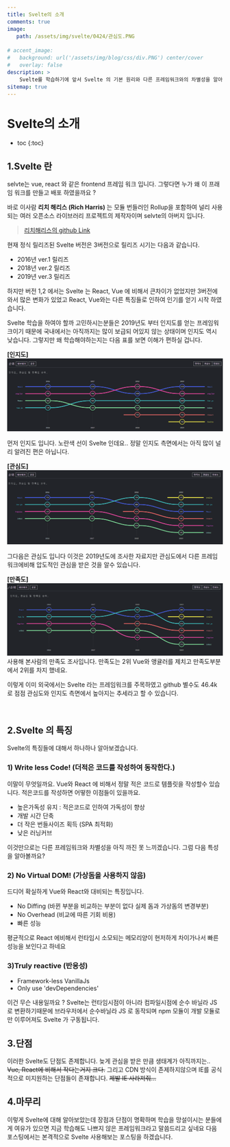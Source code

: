 ```yaml
---
title: Svelte의 소개
comments: true
image: 
   path: /assets/img/svelte/0424/관심도.PNG 
   
# accent_image: 
#   background: url('/assets/img/blog/css/div.PNG') center/cover
#   overlay: false
description: >
    Svelte를 학습하기에 앞서 Svelte 의 기본 원리와 다른 프레임워크와의 차별성을 알아보자.
sitemap: true
---
```

# Svelte의 소개

* toc
{:toc}


## 1.Svelte 란
selvte는 vue, react 와 같은 frontend 프레임 워크 입니다. 그렇다면 누가 왜 이 프래임 워크를 만들고 배포 하였을까요 ? 

바로 이사람 **리치 해리스 (Rich Harris)** 는 모듈 번들러인 Rollup을 포함하여 널리 사용되는 여러 오픈소스 라이브러리 프로젝트의 제작자이며 selvte의 아버지 입니다.

> [리치해리스의 github Link](https://github.com/Rich-Harris)

현재 정식 릴리즈된 Svelte 버전은 3버전으로 릴리즈 시기는 다음과 같습니다.

- 2016년 ver.1 릴리즈 
- 2018년 ver.2 릴리즈
- 2019년 ver.3 릴리즈

하지만 버전 1,2 에서는 Svelte 는 React, Vue 에 비해서 큰차이가 없었지만 3버전에와서 많은 변화가 있었고 React, Vue와는 다른 특징들로 인하여 인기를 얻기 시작 하였습니다. 

Svelte 학습을 하여야 할까 고민하시는분들은 2019년도 부터 인지도를 얻는 프레임워크이기 때문에 국내에서는 아직까지는 많이 보급되 어있지 않는 상태이며 인지도 역시 낮습니다. 그렇지만 왜 학습해야하는지는 다음 표를 보면 이해가 편하실 겁니다. 

**[인지도]**
![static](/assets/img/svelte/0424/인지도.PNG "static")

먼저 인지도 입니다. 노란색 선이 Svelte 인데요.. 정말 인지도 측면에서는 아직 많이 널리 알려진 편은 아닙니다.  

**[관심도]**
![static](/assets/img/svelte/0424/관심도.PNG "static")

그다음은 관심도 입니다 이것은 2019년도에 조사한 자료지만 관심도에서 다른 프레임워크에비해 압도적인 관심을 받은 것을 알수 있습니다. 


**[만족도]**
![static](/assets/img/svelte/0424/만족도.PNG "static")
사용해 본사람의 만족도 조사입니다. 만족도는 2위 Vue와 앵귤러를 제치고 만족도부분에서 2위를 차지 했네요.

이렇게 이미 외국에서는 Svelte 라는 프레임워크를 주목하였고 github 별수도 46.4k 로 점점 관심도와 인지도 측면에서 높아지는 추세라고 할 수 있습니다. 

<br />

## 2.Svelte 의 특징
Svelte의 특징들에 대해서 하나하나 알아보겠습니다.

### 1) Write less Code! (더적은 코드를 작성하여 동작한다.)
이말이 무엇일까요. Vue와 React 에 비해서 정말 적은 코드로 템플릿을 작성할수 있습니다. 적은코드를 작성하면 어떻한 이점들이 있을까요.

- 높은가독성 유지 : 적은코드로 인하여 가독성이 향상
- 개발 시간 단축
- 더 작은 번들사이즈 획득 (SPA 최적화)
- 낮은 러닝커브

이것만으로는 다른 프레임워크와 차별성을 아직 까진 못 느끼겠습니다. 그럼 다음 특성을 알아볼까요?

### 2) No Virtual DOM! (가상돔을 사용하지 않음)
드디어 확실하게 Vue와 React와 대비되는 특징입니다. 

- No Diffing (바뀐 부분을 비교하는 부분이 없다 실제 돔과 가상돔의 변경부분)
- No Overhead (비교에 따른 기회 비용)
- 빠른 성능

평균적으로 React 에비해서 런타임시 소모되는 메모리양이 현저하게 차이가나서 빠른성능을 보인다고 하네요 


### 3)Truly reactive (반응성)
- Framework-less VanillaJs
- Only use 'devDependencies'

이건 무슨 내용일까요 ? Svelte는 런타임시점이 아니라 컴파일시점에 순수 바닐라 JS 로 변환하기때문에 브라우저에서 순수바닐라 JS 로 동작되며 npm 모듈이 개발 모듈로만 이루어져도 Svelte 가 구동됩니다. 

## 3.단점
이러한 Svelte도 단점도 존제합니다. 늦게 관심을 받은 만큼 생태계가 아직까지는.. ~~Vue, React에 비해서 작다는거지 크다.~~  그리고 CDN 방식이 존제하지않으며 IE를 공식적으로 미지원하는 단점들이 존재합니다. ~~제발 IE 사라져줘...~~

## 4.마무리
이렇게 Svelte에 대해 알아보았는데 장점과 단점이 명확하며 학습을 망설이시는 분들에게 여유가 있으면 지금 학습해도 나쁘지 않은 프레임워크라고 말씀드리고 싶네요 
다음 포스팅에서는 본격적으로 Svelte 사용해보는 포스팅을 하겠습니다.